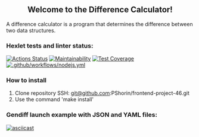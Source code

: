 <h2 align="center">Welcome to the Difference Calculator!</h2> 
A difference calculator is a program that determines the difference between two data structures.

### Hexlet tests and linter status:
[![Actions Status](https://github.com/PShorin/frontend-project-46/workflows/hexlet-check/badge.svg)](https://github.com/PShorin/frontend-project-46/actions)
[![Maintainability](https://api.codeclimate.com/v1/badges/dcdeac6a1d337ee0c25a/maintainability)](https://codeclimate.com/github/PShorin/frontend-project-46/maintainability)
[![Test Coverage](https://api.codeclimate.com/v1/badges/dcdeac6a1d337ee0c25a/test_coverage)](https://codeclimate.com/github/PShorin/frontend-project-46/test_coverage)
[![.github/workflows/nodejs.yml](https://github.com/PShorin/frontend-project-46/actions/workflows/nodejs.yml/badge.svg)](https://github.com/PShorin/frontend-project-46/actions/workflows/nodejs.yml)

### How to install
  1. Clone repository SSH: git@github.com:PShorin/frontend-project-46.git
  2. Use the command 'make install'

### Gendiff launch example with JSON and YAML files:
[![asciicast](https://asciinema.org/a/dfBJsHoi9bOGVtRJG53a90aHS.svg)](https://asciinema.org/a/dfBJsHoi9bOGVtRJG53a90aHS)
